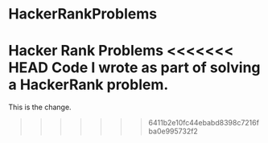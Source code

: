 # HackerRankProblems
Hacker Rank Problems
<<<<<<< HEAD
Code I wrote as part of solving a HackerRank problem.
=======
This is the change.
>>>>>>> 6411b2e10fc44ebabd8398c7216fba0e995732f2

